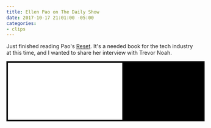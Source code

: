 ```yaml
---
title: Ellen Pao on The Daily Show
date: 2017-10-17 21:01:00 -05:00
categories:
- clips
---
```


Just finished reading Pao's [Reset](https://www.amazon.com/Reset-Fight-Inclusion-Lasting-Change/dp/039959101X/ref=tmm_hrd_swatch_0?_encoding=UTF8&qid=&sr=). It's a needed book for the tech industry at this time, and I wanted to share her interview with Trevor Noah.

<div style="background-color:#000000;width:520px;"><div style="padding:4px;"><iframe src="//media.mtvnservices.com/embed/mgid:arc:video:comedycentral.com:2aa16dc0-e3fd-4f8b-8235-ab866d5ceeae" frameborder="0" allowfullscreen="true"></iframe></div></div>
